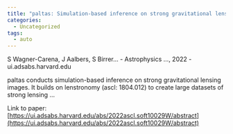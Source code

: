 ```yaml
---
title: "paltas: Simulation-based inference on strong gravitational lensing systems"
categories:
  - Uncategorized
tags:
  - auto
---
```

S Wagner-Carena, J Aalbers, S Birrer… - Astrophysics …, 2022 - ui.adsabs.harvard.edu

paltas conducts simulation-based inference on strong gravitational lensing images. It builds on lenstronomy (ascl: 1804.012) to create large datasets of strong lensing …

Link to paper: [https://ui.adsabs.harvard.edu/abs/2022ascl.soft10029W/abstract](https://ui.adsabs.harvard.edu/abs/2022ascl.soft10029W/abstract)
